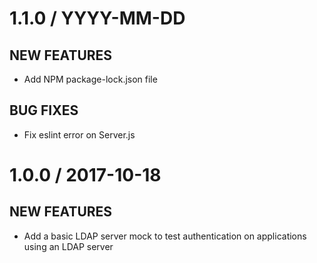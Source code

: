 # 1.1.0 / YYYY-MM-DD

## NEW FEATURES

- Add NPM package-lock.json file

## BUG FIXES

- Fix eslint error on Server.js

# 1.0.0 / 2017-10-18

## NEW FEATURES

- Add a basic LDAP server mock to test authentication on applications using an LDAP server
